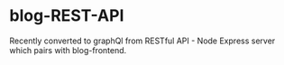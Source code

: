 # blog-REST-API
Recently converted to graphQl from RESTful API - Node Express server which pairs with blog-frontend.
